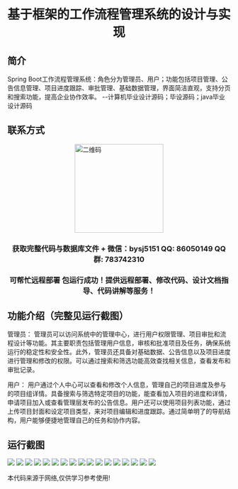 <p><h1 align="center">基于框架的工作流程管理系统的设计与实现</h1></p>

## 简介
Spring Boot工作流程管理系统：角色分为管理员、用户；功能包括项目管理、公告信息管理、项目进度跟踪、审批管理、基础数据管理，界面简洁直观，支持分页和搜索功能，提高企业协作效率。    --计算机毕业设计源码；毕设源码；java毕业设计源码


## 联系方式
<img src="https://bs-1329754181.cos.ap-shanghai.myqcloud.com/wx.jpg" alt="二维码" style="display: block; margin: 0 auto;" width="200px">
<p><h3 align="center">获取完整代码与数据库文件 + 微信：bysj5151 QQ: 86050149 QQ群: 783742310</h3></p>
<p><h3 align="center">可帮忙远程部署 包运行成功！提供远程部署、修改代码、设计文档指导、代码讲解等服务！</h3></p>

## 功能介绍（完整见运行截图）
管理员： 管理员可以访问系统中的管理中心，进行用户权限管理、项目审批和流程设计等功能。其主要职责包括管理用户信息，审核和批准项目及任务，确保系统运行的稳定性和安全性。此外，管理员还具备对基础数据、公告信息以及项目进度进行管理和修改的权限。可以通过搜索和筛选功能高效查找相关信息，查看发布和审批记录。

用户： 用户通过个人中心可以查看和修改个人信息，管理自己的项目进度及参与的项目组详情。具备搜索与筛选特定项目的功能，能查看加入项目的进度和详情，申请项目加入或查看管理层发布的公告信息。用户还可以使用项目列表功能，通过上传项目封面和设定项目类型，来对项目编辑和进度跟踪。通过简单明了的导航结构，用户能够便捷地管理自己的任务和协作内容。


## 运行截图
![](https://bs-1329754181.cos.ap-shanghai.myqcloud.com/spring/WorkflowManagementSystemDesignAndImplementation/img/001.jpg)
![](https://bs-1329754181.cos.ap-shanghai.myqcloud.com/spring/WorkflowManagementSystemDesignAndImplementation/img/002.jpg)
![](https://bs-1329754181.cos.ap-shanghai.myqcloud.com/spring/WorkflowManagementSystemDesignAndImplementation/img/003.jpg)
![](https://bs-1329754181.cos.ap-shanghai.myqcloud.com/spring/WorkflowManagementSystemDesignAndImplementation/img/004.jpg)
![](https://bs-1329754181.cos.ap-shanghai.myqcloud.com/spring/WorkflowManagementSystemDesignAndImplementation/img/005.jpg)
![](https://bs-1329754181.cos.ap-shanghai.myqcloud.com/spring/WorkflowManagementSystemDesignAndImplementation/img/006.jpg)
![](https://bs-1329754181.cos.ap-shanghai.myqcloud.com/spring/WorkflowManagementSystemDesignAndImplementation/img/007.jpg)
![](https://bs-1329754181.cos.ap-shanghai.myqcloud.com/spring/WorkflowManagementSystemDesignAndImplementation/img/008.jpg)
![](https://bs-1329754181.cos.ap-shanghai.myqcloud.com/spring/WorkflowManagementSystemDesignAndImplementation/img/009.jpg)
![](https://bs-1329754181.cos.ap-shanghai.myqcloud.com/spring/WorkflowManagementSystemDesignAndImplementation/img/010.jpg)
![](https://bs-1329754181.cos.ap-shanghai.myqcloud.com/spring/WorkflowManagementSystemDesignAndImplementation/img/011.jpg)
![](https://bs-1329754181.cos.ap-shanghai.myqcloud.com/spring/WorkflowManagementSystemDesignAndImplementation/img/012.jpg)
![](https://bs-1329754181.cos.ap-shanghai.myqcloud.com/spring/WorkflowManagementSystemDesignAndImplementation/img/013.jpg)
![](https://bs-1329754181.cos.ap-shanghai.myqcloud.com/spring/WorkflowManagementSystemDesignAndImplementation/img/014.jpg)
![](https://bs-1329754181.cos.ap-shanghai.myqcloud.com/spring/WorkflowManagementSystemDesignAndImplementation/img/015.jpg)
![](https://bs-1329754181.cos.ap-shanghai.myqcloud.com/spring/WorkflowManagementSystemDesignAndImplementation/img/016.jpg)
![](https://bs-1329754181.cos.ap-shanghai.myqcloud.com/spring/WorkflowManagementSystemDesignAndImplementation/img/017.jpg)

<p>本代码来源于网络,仅供学习参考使用!</p>
